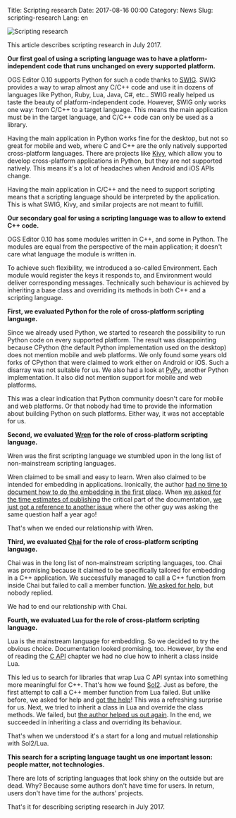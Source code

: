 Title: Scripting research
Date: 2017-08-16 00:00
Category: News
Slug: scripting-research
Lang: en

![Scripting research]({attach}/images/2017-08-scripting-research.png)

This article describes scripting research in July 2017.

**Our first goal of using a scripting language was to have a platform-independent code that runs unchanged on every supported platform.**

OGS Editor 0.10 supports Python for such a code thanks to [SWIG](http://swig.org/). SWIG provides a way to wrap almost any C/C++ code and use it in dozens of languages like Python, Ruby, Lua, Java, C#, etc.. SWIG really helped us taste the beauty of platform-independent code. However, SWIG only works one way: from C/C++ to a target language. This means the main application must be in the target language, and C/C++ code can only be used as a library.

Having the main application in Python works fine for the desktop, but not so great for mobile and web, where C and C++ are the only natively supported cross-platform languages. There are projects like [Kivy](https://kivy.org), which allow you to develop cross-platform applications in Python, but they are not supported natively. This means it's a lot of headaches when Android and iOS APIs change.

Having the main application in C/C++ and the need to support scripting means that a scripting language should be interpreted by the application. This is what SWIG, Kivy, and similar projects are not meant to fulfill.

**Our secondary goal for using a scripting language was to allow to extend C++ code.**

OGS Editor 0.10 has some modules written in C++, and some in Python. The modules are equal from the perspective of the main application; it doesn't care what language the module is written in.

To achieve such flexibility, we introduced a so-called Environment. Each module would register the keys it responds to, and Environment would deliver corresponding messages. 
Technically such behaviour is achieved by inheriting a base class and overriding its methods in both C++ and a scripting language.

**First, we evaluated Python for the role of cross-platform scripting language.**

Since we already used Python, we started to research the possibility to run Python code on every supported platform. The result was disappointing because CPython (the default Python implementation used on the desktop) does not mention mobile and web platforms. We only found some years old forks of CPython that were claimed to work either on Android or iOS. Such a disarray was not suitable for us.
We also had a look at [PyPy](http://pypy.org), another Python implementation. It also did not mention support for mobile and web platforms.

This was a clear indication that Python community doesn't care for mobile and web platforms. Or that nobody had time to provide the information about building Python on such platforms. Either way, it was not acceptable for us.

**Second, we evaluated [Wren](http://wren.io) for the role of cross-platform scripting language.**

Wren was the first scripting language we stumbled upon in the long list of non-mainstream scripting languages.

Wren claimed to be small and easy to learn. Wren also claimed to be intended for embedding in applications. Ironically, the author [had no time to document how to do the embedding in the first place](http://wren.io/embedding-api.html). When [we asked for the time estimates of publishing](https://github.com/munificent/wren/issues/465) the critical part of the documentation, [we just got a reference to another issue](https://github.com/munificent/wren/issues/402) where the other guy was asking the same question half a year ago!

That's when we ended our relationship with Wren.

**Third, we evaluated [Chai](http://chaiscript.com) for the role of cross-platform scripting language.**

Chai was in the long list of non-mainstream scripting languages, too. Chai was promising because it claimed to be specifically tailored for embedding in a C++ application.
We successfully managed to call a C++ function from inside Chai but failed to call a member function. [We asked for help](http://discourse.chaiscript.com/t/cannot-call-a-function-that-accepts-a-string-and-a-vector/334), but nobody replied.

We had to end our relationship with Chai.

**Fourth, we evaluated Lua for the role of cross-platform scripting language.**

Lua is the mainstream language for embedding. So we decided to try the obvious choice. Documentation looked promising, too. However, by the end of reading the [C API](https://www.lua.org/pil/24.html) chapter we had no clue how to inherit a class inside Lua.

This led us to search for libraries that wrap Lua C API syntax into something more meaningful for C++. That's how we found [Sol2](http://sol2.rtfd.io). Just as before, the first attempt to call a C++ member function from Lua failed. But unlike before, we asked for help and [got the help](https://github.com/ThePhD/sol2/issues/465)! This was a refreshing surprise for us.
Next, we tried to inherit a class in Lua and override the class methods. We failed, but [the author helped us out again](https://github.com/ThePhD/sol2/issues/468). In the end, we succeeded in inheriting a class and overriding its behaviour.

That's when we understood it's a start for a long and mutual relationship with Sol2/Lua.

**This search for a scripting language taught us one important lesson: people matter, not technologies.**

There are lots of scripting languages that look shiny on the outside but are dead. Why? Because some authors don't have time for users. In return, users don't have time for the authors' projects.

That's it for describing scripting research in July 2017.

